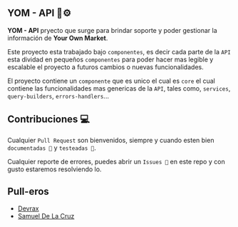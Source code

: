 ## YOM - API  🚀⚙️

**YOM - API** pryecto que surge para brindar soporte y poder gestionar la información de **Your Own Market**.

Este proyecto esta trabajado bajo `componentes`, es decir cada parte de la `API` esta dividad en pequeños `componentes` para poder hacer mas legible y escalable el proyecto a futuros cambios o nuevas funcionalidades.

El proyecto contiene un `componente` que es unico el cual es `core` el cual contiene las funcionalidades mas genericas de la `API`, tales como, `services`, `query-builders`, `errors-handlers`...



## Contribuciones 💻
Cualquier `Pull Request` son bienvenidos, siempre y cuando esten bien `documentadas 📝` y `testeadas 🧪`.

Cualquier reporte de errores, puedes abrir un `Issues 🐛` en este repo y con gusto estaremos resolviendo lo.


## Pull-eros

* [Devrax](https://github.com/Devrax)
* [Samuel De La Cruz](https://github.com/samueldlacruz)
